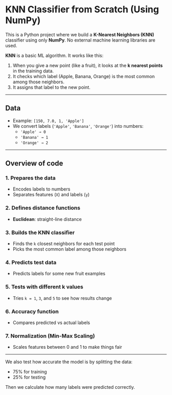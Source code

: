 #  KNN Classifier from Scratch (Using NumPy)

This is a Python project where we build a **K-Nearest Neighbors (KNN)** classifier using only **NumPy**. No external machine learning libraries are used.

**KNN** is a basic ML algorithm. It works like this:
1. When you give a new point (like a fruit), it looks at the **k nearest points** in the training data.
2. It checks which label (Apple, Banana, Orange) is the most common among those neighbors.
3. It assigns that label to the new point.

---

## Data

- Example: `[150, 7.0, 1, 'Apple']`
- We convert labels (`'Apple'`, `'Banana'`, `'Orange'`) into numbers:
  - `'Apple' → 0`
  - `'Banana' → 1`
  - `'Orange' → 2`

---

## Overview of code

### 1. **Prepares the data**
- Encodes labels to numbers
- Separates features (`X`) and labels (`y`)

### 2. **Defines distance functions**
- **Euclidean**: straight-line distance

### 3. **Builds the KNN classifier**
- Finds the `k` closest neighbors for each test point
- Picks the most common label among those neighbors

### 4. **Predicts test data**
- Predicts labels for some new fruit examples

### 5. **Tests with different k values**
- Tries `k = 1`, `3`, and `5` to see how results change

### 6. **Accuracy function**
- Compares predicted vs actual labels

### 7. **Normalization (Min-Max Scaling)**
- Scales features between 0 and 1 to make things fair

---
We also test how accurate the model is by splitting the data:
- 75% for training
- 25% for testing

Then we calculate how many labels were predicted correctly.
